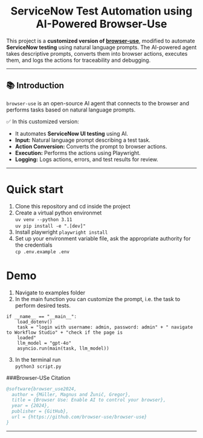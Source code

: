 

<h1 align="center">ServiceNow Test Automation using AI-Powered Browser-Use</h1>

This project is a **customized version of [browser-use](https://github.com/browser-use/browser-use)**, modified to automate **ServiceNow testing** using natural language prompts. The AI-powered agent takes descriptive prompts, converts them into browser actions, executes them, and logs the actions for traceability and debugging.

---

## 📚 Introduction

`browser-use` is an open-source AI agent that connects to the browser and performs tasks based on natural language prompts. 

✅ In this customized version:
- It automates **ServiceNow UI testing** using AI.
- **Input:** Natural language prompt describing a test task.
- **Action Conversion:** Converts the prompt to browser actions.
- **Execution:** Performs the actions using Playwright.
- **Logging:** Logs actions, errors, and test results for review.

---
# Quick start

1. Clone this repository and cd inside the project
2. Create a virtual python environmet </br>
`uv venv --python 3.11` </br>
`uv pip install -e ".[dev]"`
3. Install playwright
`playwright install `
4. Set up your environment variable file, ask the appropriate authority for the credentials </br>
`cp .env.example .env`


# Demo
1. Navigate to examples folder
2. In the main function you can customize the prompt, i.e. the task to perform desired tests.
```
if __name__ == "__main__":
    load_dotenv()
    task = "login with username: admin, password: admin" + " navigate to Workflow Studio" + "check if the page is 
    loaded"
    llm_model = "gpt-4o"
    asyncio.run(main(task, llm_model))
```
3. In the terminal run </br>
`python3 script.py`





###Browser-USe Citation

```bibtex
@software{browser_use2024,
  author = {Müller, Magnus and Žunič, Gregor},
  title = {Browser Use: Enable AI to control your browser},
  year = {2024},
  publisher = {GitHub},
  url = {https://github.com/browser-use/browser-use}
}
```

---

